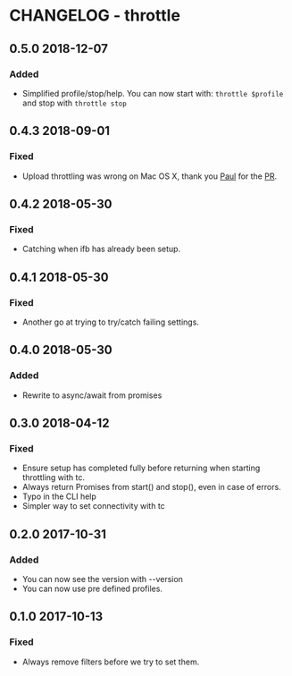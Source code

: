 # CHANGELOG - throttle

## 0.5.0 2018-12-07
### Added
* Simplified profile/stop/help. You can now start with: ```throttle $profile``` and stop with ```throttle stop```

## 0.4.3 2018-09-01
### Fixed
* Upload throttling was wrong on Mac OS X, thank you [Paul](https://github.com/paulz) for the [PR](https://github.com/sitespeedio/throttle/pull/16).

## 0.4.2 2018-05-30
### Fixed
* Catching when ifb has already been setup.

## 0.4.1 2018-05-30
### Fixed
* Another go at trying to try/catch failing settings.

## 0.4.0 2018-05-30
### Added
* Rewrite to async/await from promises

## 0.3.0 2018-04-12

### Fixed
* Ensure setup has completed fully before returning when starting throttling with tc.
* Always return Promises from start() and stop(), even in case of errors.
* Typo in the CLI help
* Simpler way to set connectivity with tc

## 0.2.0 2017-10-31

### Added
* You can now see the version with --version
* You can now use pre defined profiles.

## 0.1.0 2017-10-13

### Fixed
* Always remove filters before we try to set them.
